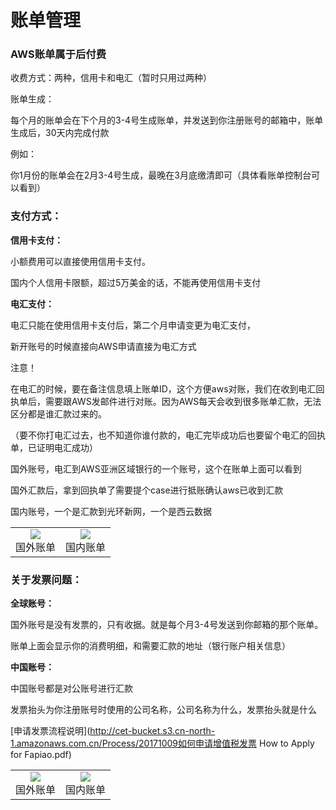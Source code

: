 # 账单管理 

### AWS账单属于后付费

收费方式：两种，信用卡和电汇（暂时只用过两种）

账单生成：

每个月的账单会在下个月的3-4号生成账单，并发送到你注册账号的邮箱中，账单生成后，30天内完成付款

例如：

你1月份的账单会在2月3-4号生成，最晚在3月底缴清即可（具体看账单控制台可以看到）

### 支付方式：

**信用卡支付：**

小额费用可以直接使用信用卡支付。

国内个人信用卡限额，超过5万美金的话，不能再使用信用卡支付

**电汇支付：**

电汇只能在使用信用卡支付后，第二个月申请变更为电汇支付，

新开账号的时候直接向AWS申请直接为电汇方式

<table>
    <tr>
        <td ><center><img src="https://awschinawiki.s3.cn-northwest-1.amazonaws.com.cn/docs/bill/01.png" >
        <center>国外账单<center>
        </center></td>
        <td ><center><img src="https://awschinawiki.s3.cn-northwest-1.amazonaws.com.cn/docs/bill/02.png" >
        <center>国内账单<center>
        </center></td>
    </tr>

注意！

在电汇的时候，要在备注信息填上账单ID，这个方便aws对账，我们在收到电汇回执单后，需要跟AWS发邮件进行对账。因为AWS每天会收到很多账单汇款，无法区分都是谁汇款过来的。

（要不你打电汇过去，也不知道你谁付款的，电汇完毕成功后也要留个电汇的回执单，已证明电汇成功）

国外账号，电汇到AWS亚洲区域银行的一个账号，这个在账单上面可以看到

国外汇款后，拿到回执单了需要提个case进行抵账确认aws已收到汇款

国内账号，一个是汇款到光环新网，一个是西云数据

<table>
    <tr>
        <td ><center><img src="https://awschinawiki.s3.cn-northwest-1.amazonaws.com.cn/docs/bill/03.png" >
        <center>国外账单<center>
        </center></td>
        <td ><center><img src="https://awschinawiki.s3.cn-northwest-1.amazonaws.com.cn/docs/bill/04.png" >
        <center>国内账单<center>
        </center></td>
    </tr>

### 关于发票问题：

**全球账号：**

国外账号是没有发票的，只有收据。就是每个月3-4号发送到你邮箱的那个账单。

账单上面会显示你的消费明细，和需要汇款的地址（银行账户相关信息）

**中国账号：**

中国账号都是对公账号进行汇款

发票抬头为你注册账号时使用的公司名称，公司名称为什么，发票抬头就是什么

[申请发票流程说明](http://cet-bucket.s3.cn-north-1.amazonaws.com.cn/Process/20171009如何申请增值税发票 How to Apply for Fapiao.pdf)